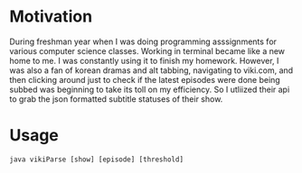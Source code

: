 # Motivation
During freshman year when I was doing programming asssignments for various computer science classes. Working in terminal became like a new home to me. I was constantly using it to finish my homework. However, I was also a fan of korean dramas and alt tabbing, navigating to viki.com, and then clicking around just to check if the latest episodes were done being subbed was beginning to take its toll on my efficiency. So I utliized their api to grab the json formatted subtitle statuses of their show.

# Usage
`java vikiParse [show] [episode] [threshold]`
